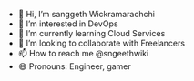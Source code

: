 - 👋 Hi, I’m sanggeth Wickramarachchi
- 👀 I’m interested in DevOps
- 🌱 I’m currently learning Cloud Services
- 💞️ I’m looking to collaborate with Freelancers
- 📫 How to reach me @sngeethwiki
- 😄 Pronouns: Engineer, gamer
<!---
sangeethwiki/sangeethwiki is a ✨ special ✨ repository because its `README.md` (this file) appears on your GitHub profile.
You can click the Preview link to take a look at your changes.
--->
